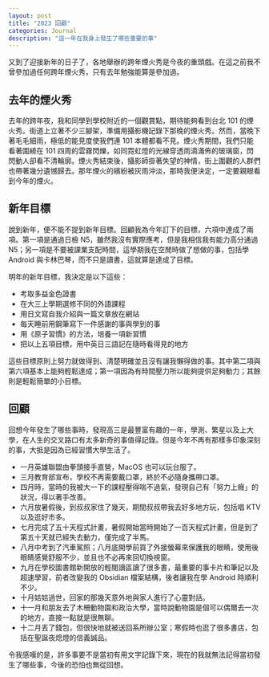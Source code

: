 ```yaml
---
layout: post
title: "2023 回顧"
categories: Journal
description: "這一年在我身上發生了哪些重要的事"
---
```


又到了迎接新年的日子了，各地舉辦的跨年煙火秀是今夜的重頭戲。在這之前我不曾參加過任何跨年煙火秀，只有去年勉強能算是參加過。

## 去年的煙火秀

去年的跨年夜，我和同學到學校附近的一個觀賞點，期待能夠看到台北 101 的煙火秀。街道上立著不少三腳架，準備用攝影機記錄下那晚的煙火秀。然而，當晚下著毛毛細雨，極低的能見度使我們連 101 本體都看不見。煙火秀期間，我們只能看著圍繞在 101 四周的雲霧閃爍，如同霓虹燈的光線穿透雨滴滿佈的玻璃窗，閃閃動人卻看不清輪廓。煙火秀結束後，攝影師掛著失望的神情，街上圍觀的人群們也帶著幾分遺憾歸去。那年煙火的繽紛被灰雨沖淡，那時我便決定，一定要親眼看到今年的煙火。

## 新年目標

說到新年，便不能不提到新年目標。回顧我為今年訂下的目標，六項中達成了兩項。第一項是通過日檢 N5，雖然我沒有實際應考，但是我相信我有能力高分通過 N5；另一項是不要被課業支配時間，這學期我在空閒時做了想做的事，包括學 Android 與卡林巴琴，而不只是讀書，這就算是達成了目標。

明年的新年目標，我決定是以下這些：

- 考取多益金色證書
- 在大三上學期選修不同的外語課程
- 用日文寫自我介紹與一篇文章放在網站
- 每天睡前用鋼筆寫下一件感謝的事與學到的事
- 用《原子習慣》的方法，培養一項新習慣
- 把以上五項目標，用中英日三語記在隨時看得見的地方

這些目標原則上努力就做得到、清楚明確並且沒有讓我懶得做的事。其中第二項與第六項基本上能夠輕鬆達成；第一項因為有時間壓力所以能夠提供足夠動力；其餘則是輕鬆簡單的小目標。

## 回顧

回想今年發生了哪些事時，發現高三是最豐富有趣的一年，學測、繁星以及上大學，在人生的交叉路口有太多新奇的事值得記錄。但是今年不再有那樣多印象深刻的事，大抵是因為已經習慣大學生活了。

- 一月英雄聯盟由拳頭接手直營，MacOS 也可以玩台服了。
- 三月教育部宣布，學校不再需要戴口罩，終於不必隨身攜帶口罩。
- 四月時，當時的我被大一下的課程壓得喘不過氣，發現自己有「努力上癮」的狀況，得以著手改善。
- 六月放暑假後，到叔叔家住了幾天，期間叔叔帶我去好多地方玩，包括唱 KTV 以及逛好市多。
- 七月完成了五十天程式計畫，暑假開始當時開始了一百天程式計畫，但是到了第五十天就已經失去動力，僅完成了半馬。
- 八月中考到了汽車駕照；八月底開學前買了外接螢幕來保護我的眼睛，使用後眼睛感覺舒服不少，並且也不必再來回切換視窗。
- 九月在學校圖書館新開放的輕閱讀區讀了很多書，最重要的事卡片和筆記以及超速學習，前者改變我的 Obsidian 檔案結構，後者讓我在學 Android 時順利不少。
- 十月姑姑過世，回家的那幾天意外地與家人進行了心靈對話。
- 十一月和朋友去了木柵動物園和政治大學，當時說動物園是個可以偶爾去一次的地方，直接一點就是很無聊。
- 十二月丟了錢包，但很快地就被送回系所辦公室；寒假時也逛了很多書店，包括在聖誕夜熄燈的信義誠品。

令我感嘆的是，許多事要不是當初有用文字記錄下來，現在的我就無法記得當初發生了哪些事，今後的恐怕也無從回想。